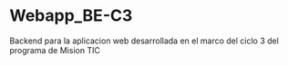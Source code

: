 # Webapp_BE-C3
Backend para la aplicacion web desarrollada en el marco del ciclo 3 del programa de Mision TIC
